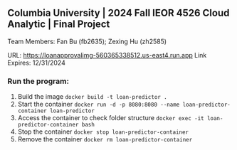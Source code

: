 ## Columbia University | 2024 Fall IEOR 4526 Cloud Analytic | Final Project
Team Members: Fan Bu (fb2635); Zexing Hu (zh2585)

URL: https://loanapprovalimg-560365338512.us-east4.run.app
Link Expires: 12/31/2024

### Run the program:
1. Build the image
```docker build -t loan-predictor .```
2. Start the container
```docker run -d -p 8080:8080 --name loan-predictor-container loan-predictor```
3. Access the container to check folder structure
```docker exec -it loan-predictor-container bash```
4. Stop the container
```docker stop loan-predictor-container```
5. Remove the container
```docker rm loan-predictor-container```



